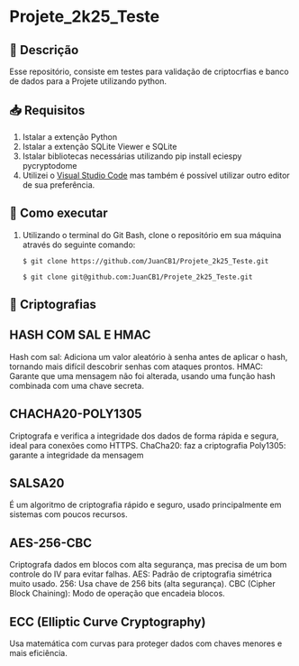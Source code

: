 # Projete_2k25_Teste
## 📝 Descrição <a name="Descrição"></a>

Esse repositório, consiste em testes para validação de criptocrfias e banco de dados
para a Projete utilizando python.
<br>

## 📥 Requisitos <a name="Requisitos"></a>
1. Istalar a extenção Python
2. Istalar a extenção SQLite Viewer e SQLite
3. Istalar bibliotecas necessárias utilizando pip install eciespy pycryptodome
4. Utilizei o [Visual Studio Code](https://code.visualstudio.com/) mas também é possível utilizar outro editor de sua preferência.

## 🧩 Como executar <a name="Como-executar"></a>
1. Utilizando o terminal do Git Bash, clone o repositório em sua máquina através do seguinte comando:
    ```
    $ git clone https://github.com/JuanCB1/Projete_2k25_Teste.git
    ```
    ```
    $ git clone git@github.com:JuanCB1/Projete_2k25_Teste.git
    ```

## 📝 Criptografias <a name="Criptografias"></a>

## HASH COM SAL E HMAC
Hash com sal: Adiciona um valor aleatório à senha antes de aplicar o hash, tornando mais difícil descobrir senhas com ataques prontos.
HMAC: Garante que uma mensagem não foi alterada, usando uma função hash combinada com uma chave secreta.

## CHACHA20-POLY1305
Criptografa e verifica a integridade dos dados de forma rápida e segura, ideal para conexões como HTTPS.
ChaCha20: faz a criptografia 
Poly1305: garante a integridade da mensagem

## SALSA20
É um algoritmo de criptografia rápido e seguro, usado principalmente em sistemas com poucos recursos.

## AES-256-CBC
Criptografa dados em blocos com alta segurança, mas precisa de um bom controle do IV para evitar falhas.
AES: Padrão de criptografia simétrica muito usado.
256: Usa chave de 256 bits (alta segurança).
CBC (Cipher Block Chaining): Modo de operação que encadeia blocos.

## ECC (Elliptic Curve Cryptography)
Usa matemática com curvas para proteger dados com chaves menores e mais eficiência.
